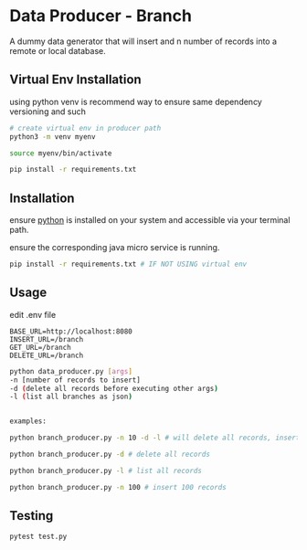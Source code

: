 # Data Producer - Branch
A dummy data generator that will insert and n number of records into a remote or local database.

## Virtual Env Installation
using python venv is recommend way to ensure same dependency versioning and such
```bash
# create virtual env in producer path
python3 -m venv myenv

source myenv/bin/activate

pip install -r requirements.txt
```

## Installation

ensure [python](https://www.python.org/downloads/) is installed on your system and accessible via your terminal path.

ensure the corresponding java micro service is running.

```bash 
pip install -r requirements.txt # IF NOT USING virtual env
```


## Usage
edit .env file



```
BASE_URL=http://localhost:8080
INSERT_URL=/branch
GET_URL=/branch
DELETE_URL=/branch
```

```bash
python data_producer.py [args]
-n [number of records to insert]
-d (delete all records before executing other args)
-l (list all branches as json)


examples:

python branch_producer.py -n 10 -d -l # will delete all records, insert 10 records, and list the branchs

python branch_producer.py -d # delete all records

python branch_producer.py -l # list all records

python branch_producer.py -n 100 # insert 100 records

```


## Testing

```bash
pytest test.py
```
